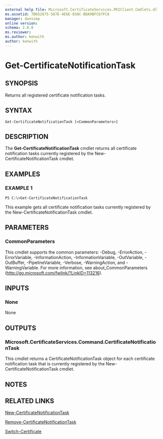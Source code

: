 ```yaml
---
external help file: Microsoft.CertificateServices.PKIClient.Cmdlets.dll-Help.xml
ms.assetid: 7B652875-587E-4E6E-838C-BDA9BFC67FC8
manager: dansimp
online version: 
schema: 2.0.0
ms.reviewer:
ms.author: kenwith
author: kenwith
---
```


# Get-CertificateNotificationTask

## SYNOPSIS
Returns all registered certificate notification tasks.

## SYNTAX

```
Get-CertificateNotificationTask [<CommonParameters>]
```

## DESCRIPTION
The **Get-CertificateNotificationTask** cmdlet returns all certificate notification tasks currently registered by the New-CertificateNotificationTask cmdlet.

## EXAMPLES

### EXAMPLE 1
```
PS C:\>Get-CertificateNotificationTask
```

This example gets all certificate notification tasks currently registered by the New-CertificateNotificationTask cmdlet.

## PARAMETERS

### CommonParameters
This cmdlet supports the common parameters: -Debug, -ErrorAction, -ErrorVariable, -InformationAction, -InformationVariable, -OutVariable, -OutBuffer, -PipelineVariable, -Verbose, -WarningAction, and -WarningVariable. For more information, see about_CommonParameters (http://go.microsoft.com/fwlink/?LinkID=113216).

## INPUTS

### None
None

## OUTPUTS

### Microsoft.CertificateServices.Command.CertificateNotificationTask
This cmdlet returns a CertificateNotificationTask object for each certificate notification task that is currently registered by the New-CertificateNotificationTask cmdlet.

## NOTES

## RELATED LINKS

[New-CertificateNotificationTask](./New-CertificateNotificationTask.md)

[Remove-CertificateNotificationTask](./Remove-CertificateNotificationTask.md)

[Switch-Certificate](./Switch-Certificate.md)

